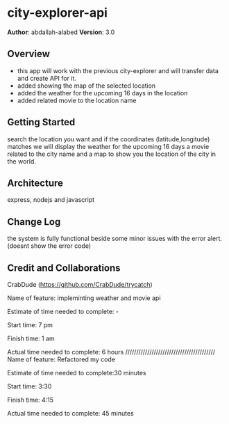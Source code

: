 # city-explorer-api
**Author**: abdallah-alabed
**Version**: 3.0

## Overview
- this app will work with the previous city-explorer and will transfer data and create API for it.
- added showing the map of the selected location
- added the weather for the upcoming 16 days in the location
- added related movie to the location name
<!-- Provide a high level overview of what this application is and why you are building it, beyond the fact that it's an assignment for this class. (i.e. What's your problem domain?) -->

## Getting Started
search the location you want and if the coordinates (latitude,longitude) matches we will display the weather for the upcoming 16 days a movie related to the city name and a map to show you the location of the city in the world.
<!-- What are the steps that a user must take in order to build this app on their own machine and get it running? -->

## Architecture
express, nodejs and javascript
<!-- Provide a detailed description of the application design. What technologies (languages, libraries, etc) you're using, and any other relevant design information. -->

## Change Log
the system is fully functional beside some minor issues with the error alert. (doesnt show the error code)

## Credit and Collaborations
<!-- Give credit (and a link) to other people or resources that helped you build this application. -->
CrabDude (https://github.com/CrabDude/trycatch)

Name of feature: impleminting weather and movie api

Estimate of time needed to complete: -

Start time: 7 pm

Finish time: 1 am

Actual time needed to complete: 6 hours
/////////////////////////////////////////
Name of feature: Refactored my code

Estimate of time needed to complete:30 minutes

Start time: 3:30

Finish time: 4:15

Actual time needed to complete: 45 minutes